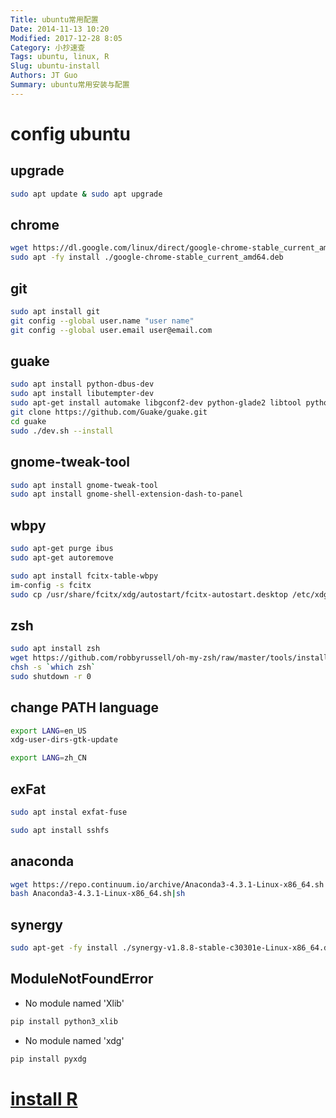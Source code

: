 ```yaml
---
Title: ubuntu常用配置
Date: 2014-11-13 10:20
Modified: 2017-12-28 8:05
Category: 小抄速查
Tags: ubuntu, linux, R
Slug: ubuntu-install
Authors: JT Guo
Summary: ubuntu常用安装与配置
---
```

# config ubuntu

## upgrade

```sh
sudo apt update & sudo apt upgrade
```

## chrome

```sh
wget https://dl.google.com/linux/direct/google-chrome-stable_current_amd64.deb
sudo apt -fy install ./google-chrome-stable_current_amd64.deb
```

## git

```sh
sudo apt install git
git config --global user.name "user name"
git config --global user.email user@email.com
```

## guake

```sh
sudo apt install python-dbus-dev
sudo apt install libutempter-dev
sudo apt-get install automake libgconf2-dev python-glade2 libtool python-keybinder
git clone https://github.com/Guake/guake.git
cd guake
sudo ./dev.sh --install
```

## gnome-tweak-tool

```sh
sudo apt install gnome-tweak-tool
sudo apt install gnome-shell-extension-dash-to-panel
```

## wbpy

```sh
sudo apt-get purge ibus
sudo apt-get autoremove

sudo apt install fcitx-table-wbpy
im-config -s fcitx
sudo cp /usr/share/fcitx/xdg/autostart/fcitx-autostart.desktop /etc/xdg/autostart/
```

## zsh

```sh
sudo apt install zsh
wget https://github.com/robbyrussell/oh-my-zsh/raw/master/tools/install.sh -O - | zsh
chsh -s `which zsh`
sudo shutdown -r 0
```

## change PATH language

```sh
export LANG=en_US
xdg-user-dirs-gtk-update

export LANG=zh_CN
```

## exFat

```sh
sudo apt instal exfat-fuse

sudo apt install sshfs
```

## anaconda

```sh
wget https://repo.continuum.io/archive/Anaconda3-4.3.1-Linux-x86_64.sh
bash Anaconda3-4.3.1-Linux-x86_64.sh|sh
```

## synergy

```sh
sudo apt-get -fy install ./synergy-v1.8.8-stable-c30301e-Linux-x86_64.deb
```

## ModuleNotFoundError

+ No module named 'Xlib'

```sh
pip install python3_xlib
```

+ No module named 'xdg'

```sh
pip install pyxdg
```

# [install R](R-and-Rstudio)
